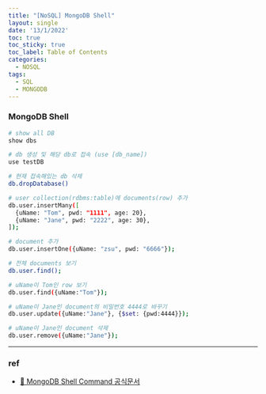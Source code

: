 ```yaml
---
title: "[NoSQL] MongoDB Shell"
layout: single
date: '13/1/2022'
toc: true
toc_sticky: true
toc_label: Table of Contents
categories:
  - NOSQL
tags:
  - SQL
  - MONGODB
---
```


### MongoDB Shell
```bash
# show all DB
show dbs

# db 생성 및 해당 db로 접속 (use [db_name])
use testDB

# 현재 접속해있는 db 삭제
db.dropDatabase()

# user collection(rdbms:table)에 documents(row) 추가
db.user.insertMany([
  {uName: "Tom", pwd: "1111", age: 20},
  {uName: "Jane", pwd: "2222", age: 30},
]);

# document 추가
db.user.insertOne({uName: "zsu", pwd: "6666"});

# 전체 documents 보기
db.user.find();

# uName이 Tom인 row 보기
db.user.find({uName:"Tom"});

# uName이 Jane인 document의 비밀번호 4444로 바꾸기
db.user.update({uName:"Jane"}, {$set: {pwd:4444}});

# uName이 Jane인 document 삭제
db.user.remove({uName:"Jane"});
```
---

### ref
* [🔗 MongoDB Shell Command 공식문서](https://docs.mongodb.com/manual/reference/mongo-shell/#command-helpers)

